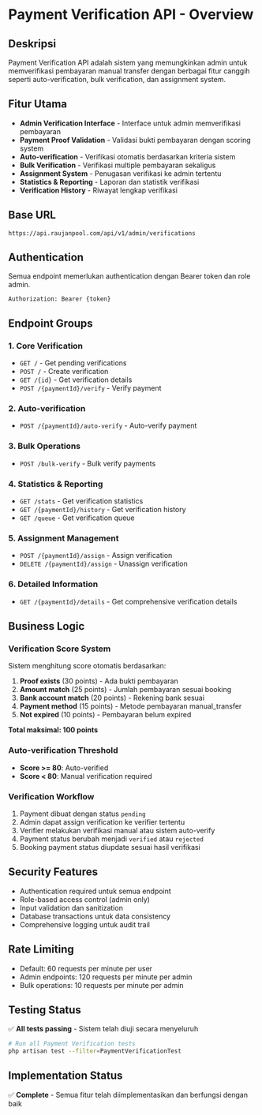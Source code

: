 # Payment Verification API - Overview

## Deskripsi

Payment Verification API adalah sistem yang memungkinkan admin untuk memverifikasi pembayaran manual transfer dengan berbagai fitur canggih seperti auto-verification, bulk verification, dan assignment system.

## Fitur Utama

-   **Admin Verification Interface** - Interface untuk admin memverifikasi pembayaran
-   **Payment Proof Validation** - Validasi bukti pembayaran dengan scoring system
-   **Auto-verification** - Verifikasi otomatis berdasarkan kriteria sistem
-   **Bulk Verification** - Verifikasi multiple pembayaran sekaligus
-   **Assignment System** - Penugasan verifikasi ke admin tertentu
-   **Statistics & Reporting** - Laporan dan statistik verifikasi
-   **Verification History** - Riwayat lengkap verifikasi

## Base URL

```
https://api.raujanpool.com/api/v1/admin/verifications
```

## Authentication

Semua endpoint memerlukan authentication dengan Bearer token dan role admin.

```http
Authorization: Bearer {token}
```

## Endpoint Groups

### 1. Core Verification

-   `GET /` - Get pending verifications
-   `POST /` - Create verification
-   `GET /{id}` - Get verification details
-   `POST /{paymentId}/verify` - Verify payment

### 2. Auto-verification

-   `POST /{paymentId}/auto-verify` - Auto-verify payment

### 3. Bulk Operations

-   `POST /bulk-verify` - Bulk verify payments

### 4. Statistics & Reporting

-   `GET /stats` - Get verification statistics
-   `GET /{paymentId}/history` - Get verification history
-   `GET /queue` - Get verification queue

### 5. Assignment Management

-   `POST /{paymentId}/assign` - Assign verification
-   `DELETE /{paymentId}/assign` - Unassign verification

### 6. Detailed Information

-   `GET /{paymentId}/details` - Get comprehensive verification details

## Business Logic

### Verification Score System

Sistem menghitung score otomatis berdasarkan:

1. **Proof exists** (30 points) - Ada bukti pembayaran
2. **Amount match** (25 points) - Jumlah pembayaran sesuai booking
3. **Bank account match** (20 points) - Rekening bank sesuai
4. **Payment method** (15 points) - Metode pembayaran manual_transfer
5. **Not expired** (10 points) - Pembayaran belum expired

**Total maksimal: 100 points**

### Auto-verification Threshold

-   **Score >= 80**: Auto-verified
-   **Score < 80**: Manual verification required

### Verification Workflow

1. Payment dibuat dengan status `pending`
2. Admin dapat assign verification ke verifier tertentu
3. Verifier melakukan verifikasi manual atau sistem auto-verify
4. Payment status berubah menjadi `verified` atau `rejected`
5. Booking payment status diupdate sesuai hasil verifikasi

## Security Features

-   Authentication required untuk semua endpoint
-   Role-based access control (admin only)
-   Input validation dan sanitization
-   Database transactions untuk data consistency
-   Comprehensive logging untuk audit trail

## Rate Limiting

-   Default: 60 requests per minute per user
-   Admin endpoints: 120 requests per minute per admin
-   Bulk operations: 10 requests per minute per admin

## Testing Status

✅ **All tests passing** - Sistem telah diuji secara menyeluruh

```bash
# Run all Payment Verification tests
php artisan test --filter=PaymentVerificationTest
```

## Implementation Status

✅ **Complete** - Semua fitur telah diimplementasikan dan berfungsi dengan baik
